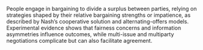 People engage in bargaining to divide a surplus between parties, relying on strategies shaped by their relative bargaining strengths or impatience, as described by Nash’s cooperative solution and alternating-offers models. Experimental evidence shows that fairness concerns and information asymmetries influence outcomes, while multi-issue and multiparty negotiations complicate but can also facilitate agreement.
